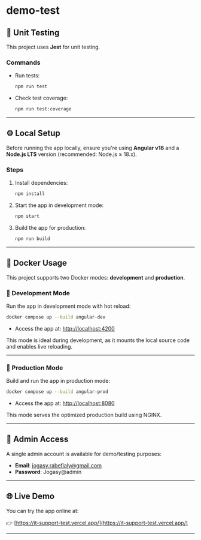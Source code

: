 
# demo-test

## 🧪 Unit Testing

This project uses **Jest** for unit testing.

### Commands

- Run tests:
  ```bash
  npm run test
  ```

- Check test coverage:
  ```bash
  npm run test:coverage
  ```

---

## ⚙️ Local Setup

Before running the app locally, ensure you're using **Angular v18** and a **Node.js LTS** version (recommended: Node.js ≥ 18.x).

### Steps

1. Install dependencies:
   ```bash
   npm install
   ```

2. Start the app in development mode:
   ```bash
   npm start
   ```

3. Build the app for production:
   ```bash
   npm run build
   ```

---

## 🐳 Docker Usage

This project supports two Docker modes: **development** and **production**.

### 🔧 Development Mode

Run the app in development mode with hot reload:

```bash
docker compose up --build angular-dev
```

- Access the app at: [http://localhost:4200](http://localhost:4200)

This mode is ideal during development, as it mounts the local source code and enables live reloading.

---

### 🚀 Production Mode

Build and run the app in production mode:

```bash
docker compose up --build angular-prod
```

- Access the app at: [http://localhost:8080](http://localhost:8080)

This mode serves the optimized production build using NGINX.

---

## 🔐 Admin Access

A single admin account is available for demo/testing purposes:

- **Email**: jogasy.rabefialy@gmail.com  
- **Password**: Jogasy@admin

---

## 🌐 Live Demo

You can try the app online at:

👉 [https://it-support-test.vercel.app/](https://it-support-test.vercel.app/)

---
